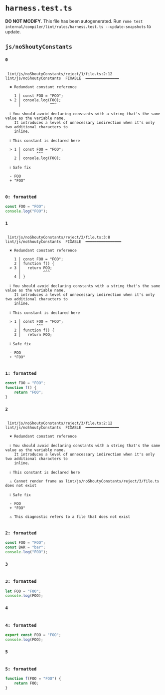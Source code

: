 # `harness.test.ts`

**DO NOT MODIFY**. This file has been autogenerated. Run `rome test internal/compiler/lint/rules/harness.test.ts --update-snapshots` to update.

## `js/noShoutyConstants`

### `0`

```

 lint/js/noShoutyConstants/reject/1/file.ts:2:12 lint/js/noShoutyConstants  FIXABLE  ━━━━━━━━━━━━━━━

  ✖ Redundant constant reference

    1 │ const FOO = "FOO";
  > 2 │ console.log(FOO);
      │             ^^^

  ℹ You should avoid declaring constants with a string that's the same value as the variable name.
    It introduces a level of unnecessary indirection when it's only two additional characters to
    inline.

  ℹ This constant is declared here

  > 1 │ const FOO = "FOO";
      │       ^^^
    2 │ console.log(FOO);

  ℹ Safe fix

  - FOO
  + "FOO"


```

### `0: formatted`

```ts
const FOO = "FOO";
console.log("FOO");

```

### `1`

```

 lint/js/noShoutyConstants/reject/2/file.ts:3:8 lint/js/noShoutyConstants  FIXABLE  ━━━━━━━━━━━━━━━━

  ✖ Redundant constant reference

    1 │ const FOO = "FOO";
    2 │ function f() {
  > 3 │   return FOO;
      │          ^^^
    4 │ }

  ℹ You should avoid declaring constants with a string that's the same value as the variable name.
    It introduces a level of unnecessary indirection when it's only two additional characters to
    inline.

  ℹ This constant is declared here

  > 1 │ const FOO = "FOO";
      │       ^^^
    2 │ function f() {
    3 │   return FOO;

  ℹ Safe fix

  - FOO
  + "FOO"


```

### `1: formatted`

```ts
const FOO = "FOO";
function f() {
	return "FOO";
}

```

### `2`

```

 lint/js/noShoutyConstants/reject/3/file.ts:2:12 lint/js/noShoutyConstants  FIXABLE  ━━━━━━━━━━━━━━━

  ✖ Redundant constant reference

  ℹ You should avoid declaring constants with a string that's the same value as the variable name.
    It introduces a level of unnecessary indirection when it's only two additional characters to
    inline.

  ℹ This constant is declared here

  ⚠ Cannot render frame as lint/js/noShoutyConstants/reject/3/file.ts does not exist

  ℹ Safe fix

  - FOO
  + "FOO"

  ⚠ This diagnostic refers to a file that does not exist


```

### `2: formatted`

```ts
const FOO = "FOO";
const BAR = "bar";
console.log("FOO");

```

### `3`

```

```

### `3: formatted`

```ts
let FOO = "FOO";
console.log(FOO);

```

### `4`

```

```

### `4: formatted`

```ts
export const FOO = "FOO";
console.log(FOO);

```

### `5`

```

```

### `5: formatted`

```ts
function f(FOO = "FOO") {
	return FOO;
}

```
